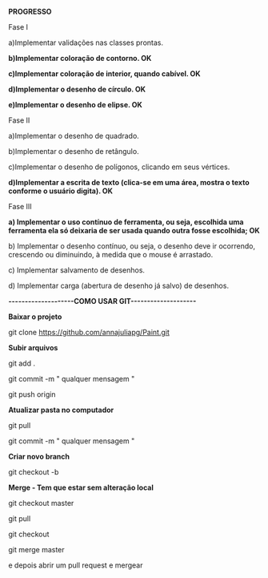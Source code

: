**PROGRESSO**


Fase I

a)Implementar validações nas classes prontas.

**b)Implementar coloração de contorno. OK**

**c)Implementar coloração de interior, quando cabível. OK**

**d)Implementar o desenho de círculo. OK**

**e)Implementar o desenho de elipse. OK**


Fase II

a)Implementar o desenho de quadrado.

b)Implementar o desenho de retângulo.

c)Implementar o desenho de polígonos, clicando em seus vértices.

**d)Implementar  a  escrita  de  texto (clica-se  em  uma  área,  mostra  o  texto  conforme  o  usuário digita). OK**


Fase III 

**a) Implementar o uso contínuo de ferramenta, ou seja, escolhida uma ferramenta ela só deixaria
de ser usada quando outra fosse escolhida; OK**

b) Implementar o desenho contínuo, ou seja, o desenho deve ir ocorrendo, crescendo ou diminuindo, à medida que o mouse é arrastado.

c) Implementar salvamento de desenhos.

d) Implementar carga (abertura de desenho já salvo) de desenhos.



**--------------------COMO USAR GIT--------------------**

**Baixar o projeto**

git clone https://github.com/annajuliapg/Paint.git

**Subir arquivos**

git add .

git commit -m " qualquer mensagem "

git push origin <branch>
  

**Atualizar pasta no computador**

git pull

git commit -m " qualquer mensagem "


**Criar novo branch**

git checkout -b <branch>


**Merge - Tem que estar sem alteração local**

git checkout master

git pull

git checkout <branch>
  
git merge master

e depois abrir um pull request e mergear
